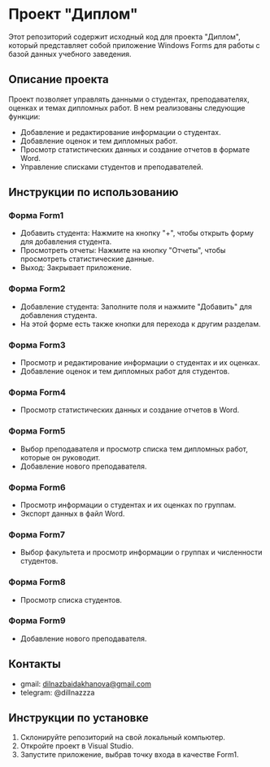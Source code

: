 # Проект "Диплом"

Этот репозиторий содержит исходный код для проекта "Диплом", который представляет собой приложение Windows Forms для работы с базой данных учебного заведения.

## Описание проекта

Проект позволяет управлять данными о студентах, преподавателях, оценках и темах дипломных работ. В нем реализованы следующие функции:

- Добавление и редактирование информации о студентах.
- Добавление оценок и тем дипломных работ.
- Просмотр статистических данных и создание отчетов в формате Word.
- Управление списками студентов и преподавателей.

## Инструкции по использованию

### Форма Form1
- Добавить студента: Нажмите на кнопку "+", чтобы открыть форму для добавления студента.
- Просмотреть отчеты: Нажмите на кнопку "Отчеты", чтобы просмотреть статистические данные.
- Выход: Закрывает приложение.

### Форма Form2
- Добавление студента: Заполните поля и нажмите "Добавить" для добавления студента.
- На этой форме есть также кнопки для перехода к другим разделам.

### Форма Form3
- Просмотр и редактирование информации о студентах и их оценках.
- Добавление оценок и тем дипломных работ для студентов.

### Форма Form4
- Просмотр статистических данных и создание отчетов в Word.

### Форма Form5
- Выбор преподавателя и просмотр списка тем дипломных работ, которые он руководит.
- Добавление нового преподавателя.

### Форма Form6
- Просмотр информации о студентах и их оценках по группам.
- Экспорт данных в файл Word.

### Форма Form7
- Выбор факультета и просмотр информации о группах и численности студентов.

### Форма Form8
- Просмотр списка студентов.

### Форма Form9
- Добавление нового преподавателя.

## Контакты

- gmail: dilnazbaidakhanova@gmail.com
- telegram: @dillnazzza

## Инструкции по установке

1. Склонируйте репозиторий на свой локальный компьютер.
2. Откройте проект в Visual Studio.
3. Запустите приложение, выбрав точку входа в качестве Form1.
